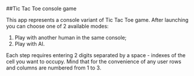 ##Tic Tac Toe console game

This app represents a console variant of Tic Tac Toe game.
After launching you can choose one of 2 available modes:
1. Play with another human in the same console;
2. Play with AI.

Each step requires entering 2 digits separated by a space - indexes of the cell you want to occupy.
Mind that for the convenience of any user rows and columns are numbered from 1 to 3.
